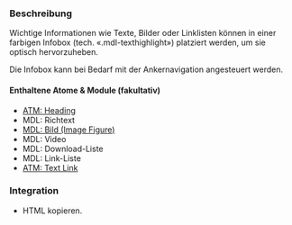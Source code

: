 ### Beschreibung

Wichtige Informationen wie Texte, Bilder oder Linklisten können in einer farbigen Infobox (tech. «.mdl-texthighlight») platziert werden, um sie optisch hervorzuheben.

Die Infobox kann bei Bedarf mit der Ankernavigation angesteuert werden.

#### Enthaltene Atome & Module (fakultativ)
* <a href="../../atoms/headings/headings.html">ATM: Heading</a>
* MDL: Richtext
* <a href="../image-figure/image-figure.html">MDL: Bild (Image Figure)</a>
* MDL: Video
* MDL: Download-Liste
* MDL: Link-Liste
* <a href="../../atoms/text_link/text_link.html">ATM: Text Link</a>


### Integration

* HTML kopieren.
